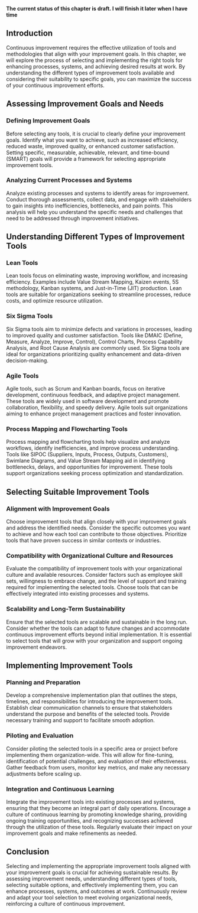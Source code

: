 **The current status of this chapter is draft. I will finish it later when I have time**

Introduction
------------

Continuous improvement requires the effective utilization of tools and methodologies that align with your improvement goals. In this chapter, we will explore the process of selecting and implementing the right tools for enhancing processes, systems, and achieving desired results at work. By understanding the different types of improvement tools available and considering their suitability to specific goals, you can maximize the success of your continuous improvement efforts.

Assessing Improvement Goals and Needs
-------------------------------------

### Defining Improvement Goals

Before selecting any tools, it is crucial to clearly define your improvement goals. Identify what you want to achieve, such as increased efficiency, reduced waste, improved quality, or enhanced customer satisfaction. Setting specific, measurable, achievable, relevant, and time-bound (SMART) goals will provide a framework for selecting appropriate improvement tools.

### Analyzing Current Processes and Systems

Analyze existing processes and systems to identify areas for improvement. Conduct thorough assessments, collect data, and engage with stakeholders to gain insights into inefficiencies, bottlenecks, and pain points. This analysis will help you understand the specific needs and challenges that need to be addressed through improvement initiatives.

Understanding Different Types of Improvement Tools
--------------------------------------------------

### Lean Tools

Lean tools focus on eliminating waste, improving workflow, and increasing efficiency. Examples include Value Stream Mapping, Kaizen events, 5S methodology, Kanban systems, and Just-in-Time (JIT) production. Lean tools are suitable for organizations seeking to streamline processes, reduce costs, and optimize resource utilization.

### Six Sigma Tools

Six Sigma tools aim to minimize defects and variations in processes, leading to improved quality and customer satisfaction. Tools like DMAIC (Define, Measure, Analyze, Improve, Control), Control Charts, Process Capability Analysis, and Root Cause Analysis are commonly used. Six Sigma tools are ideal for organizations prioritizing quality enhancement and data-driven decision-making.

### Agile Tools

Agile tools, such as Scrum and Kanban boards, focus on iterative development, continuous feedback, and adaptive project management. These tools are widely used in software development and promote collaboration, flexibility, and speedy delivery. Agile tools suit organizations aiming to enhance project management practices and foster innovation.

### Process Mapping and Flowcharting Tools

Process mapping and flowcharting tools help visualize and analyze workflows, identify inefficiencies, and improve process understanding. Tools like SIPOC (Suppliers, Inputs, Process, Outputs, Customers), Swimlane Diagrams, and Value Stream Mapping aid in identifying bottlenecks, delays, and opportunities for improvement. These tools support organizations seeking process optimization and standardization.

Selecting Suitable Improvement Tools
------------------------------------

### Alignment with Improvement Goals

Choose improvement tools that align closely with your improvement goals and address the identified needs. Consider the specific outcomes you want to achieve and how each tool can contribute to those objectives. Prioritize tools that have proven success in similar contexts or industries.

### Compatibility with Organizational Culture and Resources

Evaluate the compatibility of improvement tools with your organizational culture and available resources. Consider factors such as employee skill sets, willingness to embrace change, and the level of support and training required for implementing the selected tools. Choose tools that can be effectively integrated into existing processes and systems.

### Scalability and Long-Term Sustainability

Ensure that the selected tools are scalable and sustainable in the long run. Consider whether the tools can adapt to future changes and accommodate continuous improvement efforts beyond initial implementation. It is essential to select tools that will grow with your organization and support ongoing improvement endeavors.

Implementing Improvement Tools
------------------------------

### Planning and Preparation

Develop a comprehensive implementation plan that outlines the steps, timelines, and responsibilities for introducing the improvement tools. Establish clear communication channels to ensure that stakeholders understand the purpose and benefits of the selected tools. Provide necessary training and support to facilitate smooth adoption.

### Piloting and Evaluation

Consider piloting the selected tools in a specific area or project before implementing them organization-wide. This will allow for fine-tuning, identification of potential challenges, and evaluation of their effectiveness. Gather feedback from users, monitor key metrics, and make any necessary adjustments before scaling up.

### Integration and Continuous Learning

Integrate the improvement tools into existing processes and systems, ensuring that they become an integral part of daily operations. Encourage a culture of continuous learning by promoting knowledge sharing, providing ongoing training opportunities, and recognizing successes achieved through the utilization of these tools. Regularly evaluate their impact on your improvement goals and make refinements as needed.

Conclusion
----------

Selecting and implementing the appropriate improvement tools aligned with your improvement goals is crucial for achieving sustainable results. By assessing improvement needs, understanding different types of tools, selecting suitable options, and effectively implementing them, you can enhance processes, systems, and outcomes at work. Continuously review and adapt your tool selection to meet evolving organizational needs, reinforcing a culture of continuous improvement.
